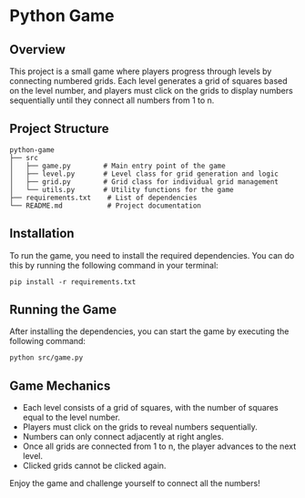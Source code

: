 # Python Game

## Overview
This project is a small game where players progress through levels by connecting numbered grids. Each level generates a grid of squares based on the level number, and players must click on the grids to display numbers sequentially until they connect all numbers from 1 to n.

## Project Structure
```
python-game
├── src
│   ├── game.py        # Main entry point of the game
│   ├── level.py       # Level class for grid generation and logic
│   ├── grid.py        # Grid class for individual grid management
│   └── utils.py       # Utility functions for the game
├── requirements.txt    # List of dependencies
└── README.md           # Project documentation
```

## Installation
To run the game, you need to install the required dependencies. You can do this by running the following command in your terminal:

```
pip install -r requirements.txt
```

## Running the Game
After installing the dependencies, you can start the game by executing the following command:

```
python src/game.py
```

## Game Mechanics
- Each level consists of a grid of squares, with the number of squares equal to the level number.
- Players must click on the grids to reveal numbers sequentially.
- Numbers can only connect adjacently at right angles.
- Once all grids are connected from 1 to n, the player advances to the next level.
- Clicked grids cannot be clicked again.

Enjoy the game and challenge yourself to connect all the numbers!
